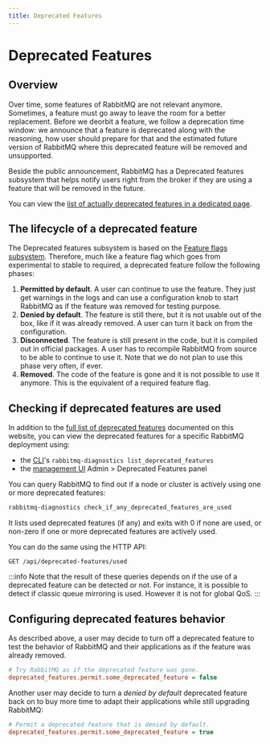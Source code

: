 ```yaml
---
title: Deprecated Features
---
```

<!--
Copyright (c) 2024 Broadcom. All Rights Reserved. The term "Broadcom" refers
to Broadcom Inc. and/or its subsidiaries.

All rights reserved. This program and the accompanying materials
are made available under the terms of the under the Apache License,
Version 2.0 (the "License”); you may not use this file except in compliance
with the License. You may obtain a copy of the License at

https://www.apache.org/licenses/LICENSE-2.0

Unless required by applicable law or agreed to in writing, software
distributed under the License is distributed on an "AS IS" BASIS,
WITHOUT WARRANTIES OR CONDITIONS OF ANY KIND, either express or implied.
See the License for the specific language governing permissions and
limitations under the License.
-->

# Deprecated Features

## Overview

Over time, some features of RabbitMQ are not relevant anymore. Sometimes, a
feature must go away to leave the room for a better replacement. Before we
deorbit a feature, we follow a deprecation time window: we announce that a
feature is deprecated along with the reasoning, how user should prepare for
that and the estimated future version of RabbitMQ where this deprecated
feature will be removed and unsupported.

Beside the public announcement, RabbitMQ has a Deprecated features subsystem
that helps notify users right from the broker if they are using a feature that
will be removed in the future.

You can view the [list of actually deprecated features in a dedicated
page](/release-information/deprecated-features-list).

## The lifecycle of a deprecated feature

The Deprecated features subsystem is based on the [Feature flags
subsystem](./feature-flags). Therefore, much like a feature flag which goes
from experimental to stable to required, a deprecated feature follow the
following phases:

1. **Permitted by default**. A user can continue to use the feature. They just
   get warnings in the logs and can use a configuration knob to start RabbitMQ
   as if the feature was removed for testing purpose.
2. **Denied by default**. The feature is still there, but it is not usable out
   of the box, like if it was already removed. A user can turn it back on from
   the configuration.
3. **Disconnected**. The feature is still present in the code, but it is
   compiled out in official packages. A user has to recompile RabbitMQ from
   source to be able to continue to use it. Note that we do not plan to use
   this phase very often, if ever.
4. **Removed**. The code of the feature is gone and it is not possible to use
   it anymore. This is the equivalent of a required feature flag.

## Checking if deprecated features are used

In addition to the [full list of deprecated
features](/release-information/deprecated-features-list) documented on this
website, you can view the deprecated features for a specific RabbitMQ
deployment using:
* the [CLI](./man/rabbitmq-diagnostics.8)'s `rabbitmq-diagnostics list_deprecated_features`
* the [management UI](./management) Admin > Deprecated Features panel

You can query RabbitMQ to find out if a node or cluster is actively using one
or more deprecated features:

```sh
rabbitmq-diagnostics check_if_any_deprecated_features_are_used
```

It lists used deprecated features (if any) and exits with 0 if none are used,
or non-zero if one or more deprecated features are actively used.

You can do the same using the HTTP API:

```
GET /api/deprecated-features/used
```

:::info
Note that the result of these queries depends on if the use of a deprecated
feature can be detected or not. For instance, it is possible to detect if
classic queue mirroring is used. However it is not for global QoS.
:::

## Configuring deprecated features behavior

As described above, a user may decide to turn off a deprecated feature to test
the behavior of RabbitMQ and their applications as if the feature was already
removed.

```ini
# Try RabbitMQ as if the deprecated feature was gone.
deprecated_features.permit.some_deprecated_feature = false
```

Another user may decide to turn a *denied by default* deprecated feature back
on to buy more time to adapt their applications while still upgrading
RabbitMQ:

```ini
# Permit a deprecated feature that is denied by default.
deprecated_features.permit.some_deprecated_feature = true
```
